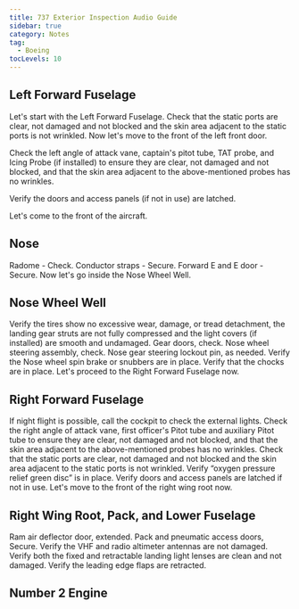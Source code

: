 ```yaml
---
title: 737 Exterior Inspection Audio Guide
sidebar: true
category: Notes
tag:
  - Boeing
tocLevels: 10
---
```


## Left Forward Fuselage

Let's start with the Left Forward Fuselage.
Check that the static ports are clear, not damaged and not blocked and the skin area adjacent to the static ports is not wrinkled.
Now let's move to the front of the left front door.

<AudioPlayer src= "/Boeing/737ExteriorInspection/001-Left Forward Fuselage 01.mp3"></AudioPlayer>

Check the left angle of attack vane, captain's pitot tube, TAT probe, and Icing Probe (if installed) to ensure they are clear, not damaged and not blocked, and that the skin area adjacent to the above-mentioned probes has no wrinkles.

Verify the doors and access panels (if not in use) are latched.

Let's come to the front of the aircraft.

<AudioPlayer src= "/Boeing/737ExteriorInspection/002 Left Forward Fuselage 02.mp3"></AudioPlayer>

## Nose

Radome - Check.
Conductor straps - Secure.
Forward E and E door - Secure.
Now let's go inside the Nose Wheel Well.

<AudioPlayer src= "/Boeing/737ExteriorInspection/003 Nose.mp3"></AudioPlayer>

## Nose Wheel Well

Verify the tires show no excessive wear, damage, or tread detachment, the landing gear struts are not fully compressed and the light covers (if installed) are smooth and undamaged.
Gear doors, check.
Nose wheel steering assembly, check.
Nose gear steering lockout pin, as needed.
Verify the Nose wheel spin brake or snubbers are in place.
Verify that the chocks are in place.
Let's proceed to the Right Forward Fuselage now.

<AudioPlayer src= "/Boeing/737ExteriorInspection/004 NoseWheelWheel.mp3"></AudioPlayer>

## Right Forward Fuselage

If night flight is possible, call the cockpit to check the external lights.
Check the right angle of attack vane, first officer's Pitot tube and auxiliary Pitot tube to ensure they are clear, not damaged and not blocked, and that the skin area adjacent to the above-mentioned probes has no wrinkles.
Check that the static ports are clear, not damaged and not blocked and the skin area adjacent to the static ports is not wrinkled.
Verify “oxygen pressure relief green disc” is in place.
Verify doors and access panels are latched if not in use.
Let's move to the front of the right wing root now.

<AudioPlayer src= "/Boeing/737ExteriorInspection/005 Right Forward Fuselage.mp3"></AudioPlayer>

## Right Wing Root, Pack, and Lower Fuselage

Ram air deflector door, extended.
Pack and pneumatic access doors, Secure.
Verify the VHF and radio altimeter antennas are not damaged.
Verify both the fixed and retractable landing light lenses are clean and not damaged.
Verify the leading edge flaps are retracted.

<AudioPlayer src= "/Boeing/737ExteriorInspection/006 Right Wing Root.mp3"></AudioPlayer>

## Number 2 Engine



